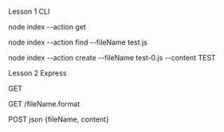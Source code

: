 Lesson 1 CLI 

node index --action get

node index --action find --fileName test.js

node index --action create --fileName test-0.js --content TEST


Lesson 2 Express 

GET

GET /fileName.format

POST json {fileName, content} 

